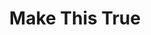 ---
pid: LLE39
title: Make This True
location_transcription: Near the river
zipcode: '19122'
outside_phl: 
neighborhood: Yorktown,Old Kensington,Jinogi
age: '7'
age_range: 6-13
instagram: 
image_file_name: LLE_39.jpg
proposal_transcription: 
topic: Uplifting
topic_summary: '0'
type: Other No Form
keywords_other: 
credit: Lee Eageres
image_labels: unicorn
twitter: 
facebook: 
permalink: "/monuments/lle39/"
layout: item-page
---